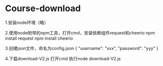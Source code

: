 # Course-download

1.安装node环境（略）

2.使用node附带的npm工具，打开cmd，安装依赖组件request和cheerio
npm install request
npm install cheerio

3.创建json文件，命名为config.json
{
  "username": "xxx",
  "password": "yyy"
}

4.下载download-V2.js
  打开cmd 
  执行node download-V2.js
